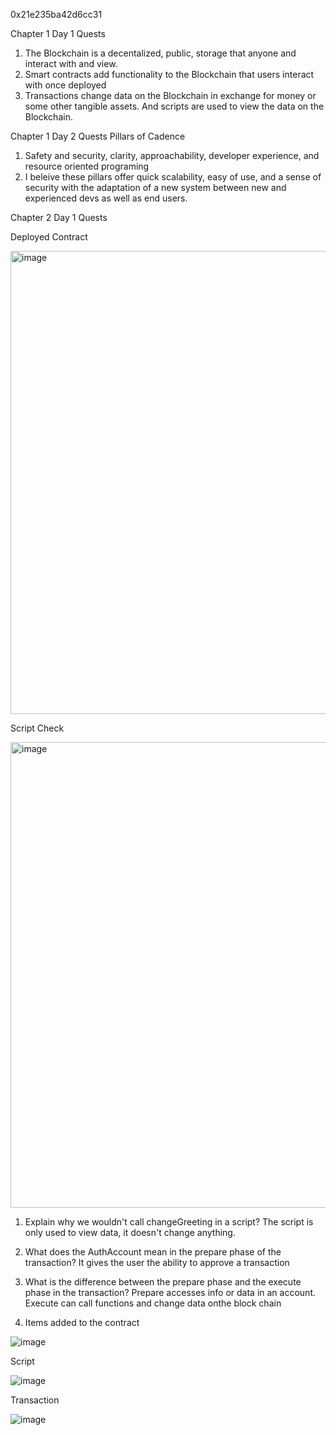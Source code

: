 0x21e235ba42d6cc31

Chapter 1 Day 1 Quests
1. The Blockchain is a decentalized, public, storage that anyone and interact with and view.
2. Smart contracts add functionality to the Blockchain that users interact with once deployed
3. Transactions change data on the Blockchain in exchange for money or some other tangible assets. And scripts are used to view the data on the Blockchain. 


Chapter 1 Day 2 Quests
Pillars of Cadence
1. Safety and security, clarity, approachability, developer experience, and resource oriented programing
2. I beleive these pillars offer quick scalability, easy of use, and a sense of security with the adaptation of a new system between new and experienced devs as well as end users.


Chapter 2 Day 1 Quests

Deployed Contract 

<img width="741" alt="image" src="https://user-images.githubusercontent.com/104784561/167518143-3d05b67d-a3f4-4283-a279-0dd97def5069.png">

Script Check

<img width="745" alt="image" src="https://user-images.githubusercontent.com/104784561/167518040-95f84471-77b6-4104-a123-fa6ffe9e3ed6.png">

1. Explain why we wouldn't call changeGreeting in a script? 
The script is only used to view data, it doesn't change anything. 

2. What does the AuthAccount mean in the prepare phase of the transaction?
It gives the user the ability to approve a transaction

3. What is the difference between the prepare phase and the execute phase in the transaction?
Prepare accesses info or data in an account. Execute can call functions and change data onthe block chain

4. Items added to the contract 

![image](https://user-images.githubusercontent.com/104784561/167691242-5404be34-656e-4c32-b84e-2f050fb77c8a.png)

Script

![image](https://user-images.githubusercontent.com/104784561/167691577-59121572-9285-4d12-8669-e522e07f08ea.png)

Transaction

![image](https://user-images.githubusercontent.com/104784561/167691861-d93d1d44-6747-448c-9e8e-bab4763235e4.png)


